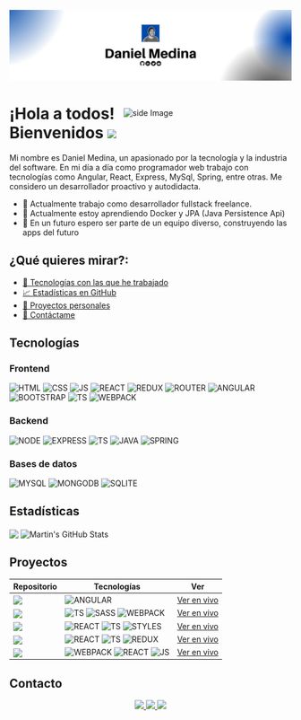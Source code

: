 ![banner](https://raw.githubusercontent.com/dmedinao11/dmedinao11/main/assets/banner.jpg)

<img src="https://webexitosa.com/wp-content/uploads/2020/11/programcacion-web.gif" alt="side Image" align="right" width="300" height="auto" style="margin-top: 2rem" />

# **¡Hola a todos! Bienvenidos** <img src="https://raw.githubusercontent.com/MartinHeinz/MartinHeinz/master/wave.gif" width="30px">

Mi nombre es Daniel Medina, un apasionado por la tecnología y la industria del software.
En mi día a día como programador web trabajo con tecnologías como Angular, React, Express,
MySql, Spring, entre otras. Me considero un desarrollador proactivo y autodidacta.

- 🔭 Actualmente trabajo como desarrollador fullstack freelance.
- 🌱 Actualmente estoy aprendiendo Docker y JPA (Java Persistence Api)
- 👯 En un futuro espero ser parte de un equipo diverso, construyendo las apps del futuro

## **¿Qué quieres mirar?**:

- [🔧 Tecnologías con las que he trabajado](#tecnologías)
- [📈 Estadísticas en GitHub](#estadísticas)
- [🚀 Proyectos personales](#proyectos)
- [📲 Contáctame](#Contacto)

## **Tecnologías**

### Frontend

![HTML](https://img.shields.io/badge/HTML5-E34F26?style=for-the-badge&logo=html5&logoColor=white)
![CSS](https://img.shields.io/badge/CSS3-1572B6?style=for-the-badge&logo=css3&logoColor=white)
![JS](https://img.shields.io/badge/JavaScript-F7DF1E?style=for-the-badge&logo=javascript&logoColor=black)
![REACT](https://img.shields.io/badge/React-20232A?style=for-the-badge&logo=react&logoColor=61DAFB)
![REDUX](https://img.shields.io/badge/Redux-593D88?style=for-the-badge&logo=redux&logoColor=white)
![ROUTER](https://img.shields.io/badge/React_Router-CA4245?style=for-the-badge&logo=react-router&logoColor=white)
![ANGULAR](https://img.shields.io/badge/Angular-DD0031?style=for-the-badge&logo=angular&logoColor=white)
![BOOTSTRAP](https://img.shields.io/badge/Bootstrap-563D7C?style=for-the-badge&logo=bootstrap&logoColor=white)
![TS](https://img.shields.io/badge/TypeScript-007ACC?style=for-the-badge&logo=typescript&logoColor=white)
![WEBPACK](https://img.shields.io/badge/-WEBPACK-blue?style=for-the-badge)

### Backend

![NODE](https://img.shields.io/badge/Node.js-43853D?style=for-the-badge&logo=node.js&logoColor=white)
![EXPRESS](https://img.shields.io/badge/Express.js-404D59?style=for-the-badge)
![TS](https://img.shields.io/badge/TypeScript-007ACC?style=for-the-badge&logo=typescript&logoColor=white)
![JAVA](https://img.shields.io/badge/Java-ED8B00?style=for-the-badge&logo=java&logoColor=white)
![SPRING](https://img.shields.io/badge/Spring-6DB33F?style=for-the-badge&logo=spring&logoColor=white)

### Bases de datos

![MYSQL](https://img.shields.io/badge/MySQL-00000F?style=for-the-badge&logo=mysql&logoColor=white)
![MONGODB](https://img.shields.io/badge/MongoDB-4EA94B?style=for-the-badge&logo=mongodb&logoColor=white)
![SQLITE](https://img.shields.io/badge/SQLite-07405E?style=for-the-badge&logo=sqlite&logoColor=white)

## **Estadísticas**

<img align="center" src="https://github-readme-stats.vercel.app/api/top-langs/?username=dmedinao11&hide=html,jupyter%20notebook,css,coffeescript&title_color=ffffff&text_color=c9cacc&icon_color=2bbc8a&bg_color=1d1f21&langs_count=3" />

<img align="center" src="https://github-readme-stats.vercel.app/api?username=dmedinao11&show_icons=true&line_height=27&count_private=true&title_color=ffffff&text_color=c9cacc&icon_color=2bbc8a&bg_color=1d1f21" alt="Martin's GitHub Stats" />

## **Proyectos**

|Repositorio|Tecnologías|Ver| 
|-----------|-----------|---|    
|<a href="https://github.com/dmedinao11/countries-angular"> <img align="center" src="https://github-readme-stats.vercel.app/api/pin/?username=dmedinao11&repo=countries-angular&title_color=ffffff&text_color=c9cacc&icon_color=2bbc8a&bg_color=1d1f21" width="200"/></a> | ![ANGULAR](https://img.shields.io/badge/Angular-DD0031?style=for-the-badge&logo=angular&logoColor=white) | [Ver en vivo](https://dmedinao11.github.io/countries-angular/countries-angular#/countries) |
|<a href="https://github.com/dmedinao11/countries-vanilla"> <img align="center" src="https://github-readme-stats.vercel.app/api/pin/?username=dmedinao11&repo=countries-vanilla&title_color=ffffff&text_color=c9cacc&icon_color=2bbc8a&bg_color=1d1f21" width="200"/></a> | ![TS](https://img.shields.io/badge/TypeScript-007ACC?style=for-the-badge&logo=typescript&logoColor=white) ![SASS](https://img.shields.io/badge/Sass-CC6699?style=for-the-badge&logo=sass&logoColor=white) ![WEBPACK](https://img.shields.io/badge/-WEBPACK-blue?style=for-the-badge) | [Ver en vivo](https://dmedinao11.github.io/countries-vanilla/#/home) |
|<a href="https://github.com/dmedinao11/url-shortening"> <img align="center" src="https://github-readme-stats.vercel.app/api/pin/?username=dmedinao11&repo=url-shortening&title_color=ffffff&text_color=c9cacc&icon_color=2bbc8a&bg_color=1d1f21" width="200"/></a> | ![REACT](https://img.shields.io/badge/React-20232A?style=for-the-badge&logo=react&logoColor=61DAFB) ![TS](https://img.shields.io/badge/TypeScript-007ACC?style=for-the-badge&logo=typescript&logoColor=white) ![STYLES](https://img.shields.io/badge/-STYLED%20COMPONENTS-pink?style=for-the-badge) | [Ver en vivo](https://dmedinao11.github.io/url-shortening/)|
|<a href="https://github.com/dmedinao11/static-job-listing-react"> <img align="center" src="https://github-readme-stats.vercel.app/api/pin/?username=dmedinao11&repo=static-job-listing-react&title_color=ffffff&text_color=c9cacc&icon_color=2bbc8a&bg_color=1d1f21" width="200"/></a>   | ![REACT](https://img.shields.io/badge/React-20232A?style=for-the-badge&logo=react&logoColor=61DAFB) ![TS](https://img.shields.io/badge/TypeScript-007ACC?style=for-the-badge&logo=typescript&logoColor=white) ![REDUX](https://img.shields.io/badge/Redux-593D88?style=for-the-badge&logo=redux&logoColor=white) | [Ver en vivo](https://dmedinao11.github.io/static-job-listing-react/) |
|<a href="https://github.com/dmedinao11/rock-paper-scissors-react"> <img align="center" src="https://github-readme-stats.vercel.app/api/pin/?username=dmedinao11&repo=rock-paper-scissors-react&title_color=ffffff&text_color=c9cacc&icon_color=2bbc8a&bg_color=1d1f21" width="200"/></a> | ![WEBPACK](https://img.shields.io/badge/-WEBPACK-blue?style=for-the-badge) ![REACT](https://img.shields.io/badge/React-20232A?style=for-the-badge&logo=react&logoColor=61DAFB) ![JS](https://img.shields.io/badge/JavaScript-F7DF1E?style=for-the-badge&logo=javascript&logoColor=black) | [Ver en vivo](https://dmedinao11.github.io/rock-paper-scissors-react/) |

## **Contacto**

<p align="center">
<a href="https://twitter.com/dmedinao11" target="_blank">
    <img src="https://img.shields.io/badge/Twitter-1DA1F2?style=for-the-badge&logo=twitter&logoColor=white"/>
</a>
<a href="mailto:dmedinao11@outlook.com?Subject=Interesado%20en%20contactarte" target="_blank">
    <img src="https://img.shields.io/badge/Microsoft_Outlook-0078D4?style=for-the-badge&logo=microsoft-outlook&logoColor=white"/>
</a>
<a href="www.linkedin.com/in/daniel-medina-114104224" target="_blank">
    <img src="https://img.shields.io/badge/LinkedIn-0077B5?style=for-the-badge&logo=linkedin&logoColor=white"/>
</a>
</p>

